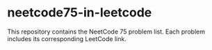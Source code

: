 # neetcode75-in-leetcode
This repository contains the NeetCode 75 problem list. Each problem includes its corresponding LeetCode link.
